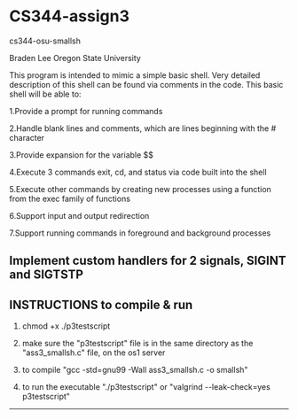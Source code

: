 # CS344-assign3
cs344-osu-smallsh

Braden Lee
Oregon State University

This program is intended to mimic a simple basic shell. Very detailed description of this shell can be found via comments in the code. 
This basic shell will be able to:

1.Provide a prompt for running commands

2.Handle blank lines and comments, which are lines beginning with the # character

3.Provide expansion for the variable $$

4.Execute 3 commands exit, cd, and status via code built into the shell

5.Execute other commands by creating new processes using a function from the exec family of functions

6.Support input and output redirection

7.Support running commands in foreground and background processes

Implement custom handlers for 2 signals, SIGINT and SIGTSTP
---------------
INSTRUCTIONS to compile & run
---------------
1. chmod +x ./p3testscript

2. make sure the "p3testscript" file is in the same directory as the "ass3_smallsh.c" file, on the os1 server

3. to compile "gcc -std=gnu99 -Wall ass3_smallsh.c -o smallsh"

4. to run the executable "./p3testscript" or "valgrind --leak-check=yes p3testscript"
---------------

